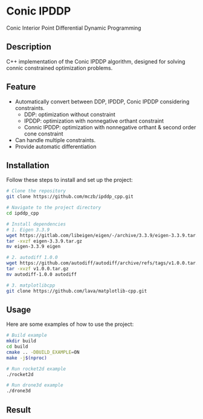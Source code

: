 # Conic IPDDP
Conic Interior Point Differential Dynamic Programming

## Description
C++ implementation of the Conic IPDDP algorithm, designed for solving connic constrained optimization problems.

## Feature
- Automatically convert between DDP, IPDDP, Conic IPDDP considering constraints.
    - DDP: optimization without constraint
    - IPDDP: optimization with nonnegative orthant constraint
    - Connic IPDDP: optimization with nonnegative orthant & second order cone constraint
- Can handle multiple constraints.
- Provide automatic differentiation

## Installation
Follow these steps to install and set up the project:

```bash
# Clone the repository
git clone https://github.com/mczb/ipddp_cpp.git

# Navigate to the project directory
cd ipddp_cpp

# Install dependencies
# 1. Eigen 3.3.9
wget https://gitlab.com/libeigen/eigen/-/archive/3.3.9/eigen-3.3.9.tar.gz
tar -xvzf eigen-3.3.9.tar.gz
mv eigen-3.3.9 eigen

# 2. autodiff 1.0.0
wget https://github.com/autodiff/autodiff/archive/refs/tags/v1.0.0.tar.gz
tar -xvzf v1.0.0.tar.gz 
mv autodiff-1.0.0 autodiff

# 3. matplotlibcpp
git clone https://github.com/lava/matplotlib-cpp.git
```

## Usage
Here are some examples of how to use the project:

```bash
# Build example
mkdir build
cd build
cmake .. -DBUILD_EXAMPLE=ON
make -j$(nproc)

# Run rocket2d example
./rocket2d

# Run drone3d example
./drone3d
```

## Result